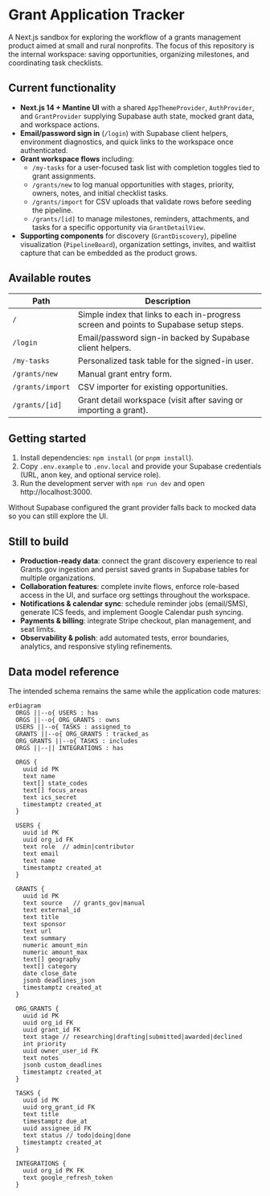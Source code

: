 # Grant Application Tracker

A Next.js sandbox for exploring the workflow of a grants management product aimed at small and rural nonprofits. The focus of
this repository is the internal workspace: saving opportunities, organizing milestones, and coordinating task checklists.

## Current functionality

- **Next.js 14 + Mantine UI** with a shared `AppThemeProvider`, `AuthProvider`, and `GrantProvider` supplying Supabase auth
  state, mocked grant data, and workspace actions.
- **Email/password sign in** (`/login`) with Supabase client helpers, environment diagnostics, and quick links to the
  workspace once authenticated.
- **Grant workspace flows** including:
  - `/my-tasks` for a user-focused task list with completion toggles tied to grant assignments.
  - `/grants/new` to log manual opportunities with stages, priority, owners, notes, and initial checklist tasks.
  - `/grants/import` for CSV uploads that validate rows before seeding the pipeline.
  - `/grants/[id]` to manage milestones, reminders, attachments, and tasks for a specific opportunity via `GrantDetailView`.
- **Supporting components** for discovery (`GrantDiscovery`), pipeline visualization (`PipelineBoard`), organization
  settings, invites, and waitlist capture that can be embedded as the product grows.

## Available routes

| Path | Description |
| --- | --- |
| `/` | Simple index that links to each in-progress screen and points to Supabase setup steps. |
| `/login` | Email/password sign-in backed by Supabase client helpers. |
| `/my-tasks` | Personalized task table for the signed-in user. |
| `/grants/new` | Manual grant entry form. |
| `/grants/import` | CSV importer for existing opportunities. |
| `/grants/[id]` | Grant detail workspace (visit after saving or importing a grant). |

## Getting started

1. Install dependencies: `npm install` (or `pnpm install`).
2. Copy `.env.example` to `.env.local` and provide your Supabase credentials (URL, anon key, and optional service role).
3. Run the development server with `npm run dev` and open http://localhost:3000.

Without Supabase configured the grant provider falls back to mocked data so you can still explore the UI.

## Still to build

- **Production-ready data**: connect the grant discovery experience to real Grants.gov ingestion and persist saved grants in
  Supabase tables for multiple organizations.
- **Collaboration features**: complete invite flows, enforce role-based access in the UI, and surface org settings throughout
  the workspace.
- **Notifications & calendar sync**: schedule reminder jobs (email/SMS), generate ICS feeds, and implement Google Calendar
  push syncing.
- **Payments & billing**: integrate Stripe checkout, plan management, and seat limits.
- **Observability & polish**: add automated tests, error boundaries, analytics, and responsive styling refinements.

## Data model reference

The intended schema remains the same while the application code matures:

```mermaid
erDiagram
  ORGS ||--o{ USERS : has
  ORGS ||--o{ ORG_GRANTS : owns
  USERS ||--o{ TASKS : assigned_to
  GRANTS ||--o{ ORG_GRANTS : tracked_as
  ORG_GRANTS ||--o{ TASKS : includes
  ORGS ||--|| INTEGRATIONS : has

  ORGS {
    uuid id PK
    text name
    text[] state_codes
    text[] focus_areas
    text ics_secret
    timestamptz created_at
  }

  USERS {
    uuid id PK
    uuid org_id FK
    text role  // admin|contributor
    text email
    text name
    timestamptz created_at
  }

  GRANTS {
    uuid id PK
    text source   // grants_gov|manual
    text external_id
    text title
    text sponsor
    text url
    text summary
    numeric amount_min
    numeric amount_max
    text[] geography
    text[] category
    date close_date
    jsonb deadlines_json
    timestamptz created_at
  }

  ORG_GRANTS {
    uuid id PK
    uuid org_id FK
    uuid grant_id FK
    text stage // researching|drafting|submitted|awarded|declined
    int priority
    uuid owner_user_id FK
    text notes
    jsonb custom_deadlines
    timestamptz created_at
  }

  TASKS {
    uuid id PK
    uuid org_grant_id FK
    text title
    timestamptz due_at
    uuid assignee_id FK
    text status // todo|doing|done
    timestamptz created_at
  }

  INTEGRATIONS {
    uuid org_id PK FK
    text google_refresh_token
  }
```
